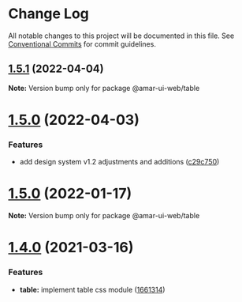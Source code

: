 # Change Log

All notable changes to this project will be documented in this file.
See [Conventional Commits](https://conventionalcommits.org) for commit guidelines.

## [1.5.1](https://github.com/tunaiku/amar-ui-web/compare/v1.5.0...v1.5.1) (2022-04-04)

**Note:** Version bump only for package @amar-ui-web/table





# [1.5.0](https://github.com/tunaiku/amar-ui-web/compare/v1.4.1...v1.5.0) (2022-04-03)


### Features

* add design system v1.2 adjustments and additions ([c29c750](https://github.com/tunaiku/amar-ui-web/commit/c29c7500294dc9eeb34087b58d144521d16aa884))





# [1.5.0](https://github.com/tunaiku/amar-ui-web/compare/v1.4.1...v1.5.0) (2022-01-17)

**Note:** Version bump only for package @amar-ui-web/table





# [1.4.0](https://github.com/tunaiku/amar-ui-web/compare/v1.3.1...v1.4.0) (2021-03-16)


### Features

* **table:** implement table css module ([1661314](https://github.com/tunaiku/amar-ui-web/commit/16613141cc12a3bcb103e51d7905de22058b2780))
